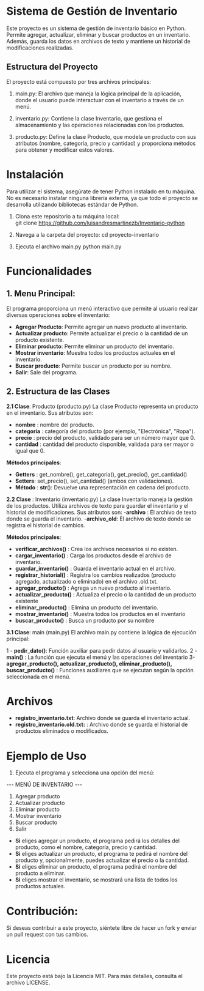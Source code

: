 # Sistema de Gestión de Inventario
Este proyecto es un sistema de gestión de inventario básico en Python. Permite agregar, actualizar, eliminar y buscar productos en un inventario. Además, guarda los datos en archivos de texto y mantiene un historial de modificaciones realizadas.

## Estructura del Proyecto

El proyecto está compuesto por tres archivos principales:

1. main.py: El archivo que maneja la lógica principal de la aplicación, donde el usuario puede interactuar con el inventario a través de un menú.

2. inventario.py: Contiene la clase Inventario, que gestiona el almacenamiento y las operaciones relacionadas con los productos.

3. producto.py: Define la clase Producto, que modela un producto con sus atributos (nombre, categoría, precio y cantidad) y proporciona métodos para obtener y modificar estos valores.


# Instalación
Para utilizar el sistema, asegúrate de tener Python instalado en tu máquina. No es necesario instalar ninguna librería externa, ya que todo el proyecto se desarrolla utilizando bibliotecas estándar de Python.

1. Clona este repositorio a tu máquina local:   
git clone https://github.com/luisandresmartinezb/Inventario-python

2. Navega a la carpeta del proyecto:
cd proyecto-inventario

3. Ejecuta el archivo main.py
python main.py


# Funcionalidades

## 1. Menu Principal:
El programa proporciona un menú interactivo que permite al usuario realizar diversas operaciones sobre el inventario:

- **Agregar Producto**: Permite agregar un nuevo producto al inventario.
- **Actualizar producto**: Permite actualizar el precio o la cantidad de un producto existente.
- **Eliminar producto**: Permite eliminar un producto del inventario.
- **Mostrar inventario**: Muestra todos los productos actuales en el inventario.
- **Buscar producto**: Permite buscar un producto por su nombre.
- **Salir**: Sale del programa.

## 2. Estructura de las Clases
**2.1 Clase**: Producto (producto.py)
La clase Producto representa un producto en el inventario. Sus atributos son:
- **nombre** : nombre del producto.
- **categoria** : categoría del producto (por ejemplo, "Electrónica", "Ropa").
- **precio** : precio del producto, validado para ser un número mayor que 0.
- **cantidad** : cantidad del producto disponible, validada para ser mayor o igual que 0.

**Métodos principales**:
- **Getters** : get_nombre(), get_categoria(), get_precio(), get_cantidad()
- **Setters**: set_precio(), set_cantidad() (ambos con validaciones).
- **Método** : __str__(): Devuelve una representación en cadena del producto.

**2.2 Clase** : Inventario (inventario.py)
La clase Inventario maneja la gestión de los productos. Utiliza archivos de texto para guardar el inventario y el historial de modificaciones. Sus atributos son:
-**archivo** : El archivo de texto donde se guarda el inventario.
-**archivo_old**: El archivo de texto donde se registra el historial de cambios.

**Métodos principales**:
- **verificar_archivos()** : Crea los archivos necesarios si no existen. 
- **cargar_inventario()** : Carga los productos desde el archivo de inventario.
- **guardar_inventario()** : Guarda el inventario actual en el archivo.
- **registrar_historial()** : Registra los cambios realizados (producto agregado, actualizado o eliminado) en el archivo .old.txt.
- **agregar_producto()** : Agrega un nuevo producto al inventario.
- **actualizar_producto()** : Actualiza el precio o la cantidad de un producto existente
- **eliminar_producto()** : Elimina un producto del inventario.
- **mostrar_inventario()** : Muestra todos los productos en el inventario
- **buscar_producto()** : Busca un producto por su nombre

**3.1 Clase**: main (main.py)
El archivo main.py contiene la lógica de ejecución principal:

1 - **pedir_dato()**: Función auxiliar para pedir datos al usuario y validarlos.
2 - **main()** : La función que ejecuta el menú y las operaciones del inventario
3- **agregar_producto(), actualizar_producto(), eliminar_producto(), buscar_producto()** : Funciones auxiliares que se ejecutan según la opción seleccionada en el menú.

# Archivos

- **registro_inventario.txt**: Archivo donde se guarda el inventario actual.
- **registro_inventario.old.txt:** : Archivo donde se guarda el historial de productos eliminados o modificados.

# Ejemplo de Uso

1. Ejecuta el programa y selecciona una opción del menú:

--- MENÚ DE INVENTARIO ---
1. Agregar producto
2. Actualizar producto
3. Eliminar producto
4. Mostrar inventario
5. Buscar producto
6. Salir

- **Si** eliges agregar un producto, el programa pedirá los detalles del producto, como el nombre, categoría, precio y cantidad.
- **Si** eliges actualizar un producto, el programa te pedirá el nombre del producto y, opcionalmente, puedes actualizar el precio o la cantidad.
- **Si** eliges eliminar un producto, el programa pedirá el nombre del producto a eliminar.
- **Si** eliges mostrar el inventario, se mostrará una lista de todos los productos actuales.

# Contribución: 
Si deseas contribuir a este proyecto, siéntete libre de hacer un fork y enviar un pull request con tus cambios.

# Licencia 
Este proyecto está bajo la Licencia MIT. Para más detalles, consulta el archivo LICENSE.




   
